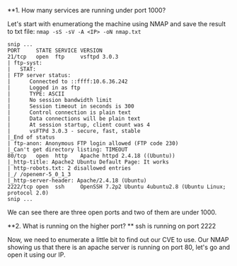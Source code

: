 **1. How many services are running under port 1000?

Let's start with enumerationg the machine using NMAP and save the result to txt file:
`nmap -sS -sV -A <IP> -oN nmap.txt`
```
snip ...
PORT     STATE SERVICE VERSION
21/tcp   open  ftp     vsftpd 3.0.3
| ftp-syst: 
|   STAT: 
| FTP server status:
|      Connected to ::ffff:10.6.36.242
|      Logged in as ftp
|      TYPE: ASCII
|      No session bandwidth limit
|      Session timeout in seconds is 300
|      Control connection is plain text
|      Data connections will be plain text
|      At session startup, client count was 4
|      vsFTPd 3.0.3 - secure, fast, stable
|_End of status
| ftp-anon: Anonymous FTP login allowed (FTP code 230)
|_Can't get directory listing: TIMEOUT
80/tcp   open  http    Apache httpd 2.4.18 ((Ubuntu))
|_http-title: Apache2 Ubuntu Default Page: It works
| http-robots.txt: 2 disallowed entries 
|_/ /openemr-5_0_1_3 
|_http-server-header: Apache/2.4.18 (Ubuntu)
2222/tcp open  ssh     OpenSSH 7.2p2 Ubuntu 4ubuntu2.8 (Ubuntu Linux; protocol 2.0)
snip ...
```
We can see there are three open ports and two of them are under 1000. 


**2. What is running on the higher port? **
ssh is running on port 2222


Now, we need to enumerate a little bit to find out our CVE to use. Our NMAP showing us that there is an apache server is running on port 80, let's go and open it using our IP. 
